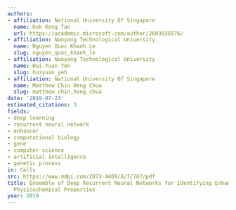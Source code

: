 ```yaml
---
authors:
- affiliation: National University Of Singapore
  name: Kok Keng Tan
  url: https://academic.microsoft.com/author/2603935576/
- affiliation: Nanyang Technological University
  name: Nguyen Quoc Khanh Le
  slug: nguyen_quoc_khanh_le
- affiliation: Nanyang Technological University
  name: Hui-Yuan Yeh
  slug: huiyuan_yeh
- affiliation: National University Of Singapore
  name: Matthew Chin Heng Chua
  slug: matthew_chin_heng_chua
date: '2019-07-23'
estimated_citations: 3
fields:
- deep learning
- recurrent neural network
- enhancer
- computational biology
- gene
- computer science
- artificial intelligence
- genetic process
in: Cells
src: https://www.mdpi.com/2073-4409/8/7/767/pdf
title: Ensemble of Deep Recurrent Neural Networks for Identifying Enhancers via Dinucleotide
  Physicochemical Properties
year: 2019
---
```


